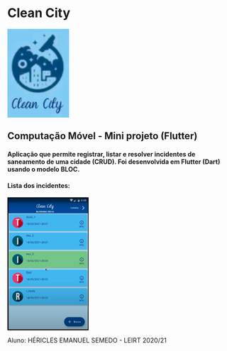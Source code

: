 # Clean City

<p>
  <img src="app_icon.png" height="200" style="vertical-align: middle">
</p>

## Computação Móvel - Mini projeto (Flutter)
#### Aplicação que permite registrar, listar e resolver incidentes de saneamento de uma cidade (CRUD). Foi desenvolvida em Flutter (Dart) usando o modelo BLOC.
#### Lista dos incidentes:

<p>
  <img src="listView.png" height="300" style="vertical-align: middle">
</p>

<!-- #### URL do video de demonstração:
https://youtu.be/kWfL_glPnJ8 -->

Aluno: HÉRICLES EMANUEL SEMEDO - LEIRT 2020/21
